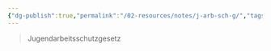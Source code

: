 ```yaml
---
{"dg-publish":true,"permalink":"/02-resources/notes/j-arb-sch-g/","tags":[null],"noteIcon":"","updated":"2024-07-04T11:38:16.853+02:00"}
---
```


>Jugendarbeitsschutzgesetz